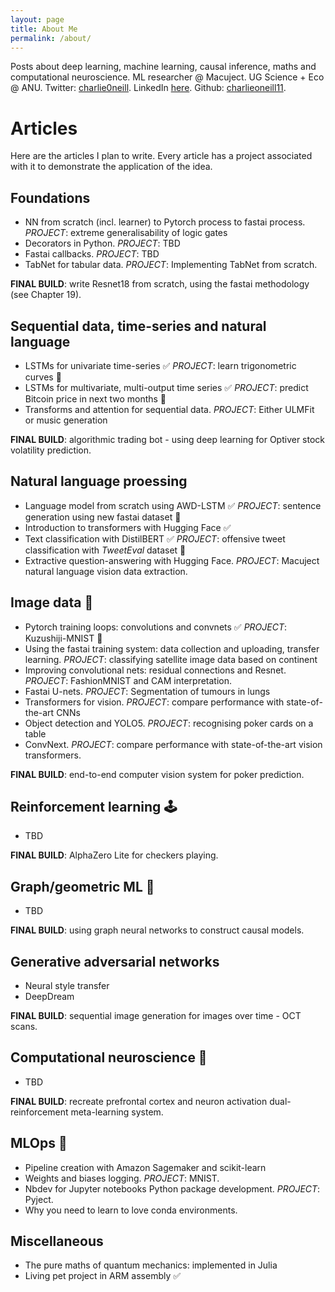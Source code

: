 ```yaml
---
layout: page
title: About Me
permalink: /about/
---
```


Posts about deep learning, machine learning, causal inference, maths and computational neuroscience. ML researcher @ Macuject. UG Science + Eco @ ANU. Twitter: [charlie0neill](https://twitter.com/charles0neill). LinkedIn [here](https://www.linkedin.com/in/charles-o-neill/). Github: [charlieoneill11](https://github.com/charlieoneill11).


# Articles
Here are the articles I plan to write. Every article has a project associated with it to demonstrate the application of the idea.

## Foundations
- NN from scratch (incl. learner) to Pytorch process to fastai process. _PROJECT_: extreme generalisability of logic gates
- Decorators in Python. _PROJECT_: TBD
- Fastai callbacks. _PROJECT_: TBD
- TabNet for tabular data. _PROJECT_: Implementing TabNet from scratch. 

__FINAL BUILD__: write Resnet18 from scratch, using the fastai methodology (see Chapter 19).

## Sequential data, time-series and natural language
- LSTMs for univariate time-series ✅ _PROJECT_: learn trigonometric curves 🚀
- LSTMs for multivariate, multi-output time series ✅ _PROJECT_: predict Bitcoin price in next two months 🚀
- Transforms and attention for sequential data. _PROJECT_: Either ULMFit or music generation

__FINAL BUILD__: algorithmic trading bot - using deep learning for Optiver stock volatility prediction.

## Natural language proessing
- Language model from scratch using AWD-LSTM ✅ _PROJECT_: sentence generation using new fastai dataset 🚀
- Introduction to transformers with Hugging Face ✅ 
- Text classification with DistilBERT ✅ _PROJECT_: offensive tweet classification with _TweetEval_ dataset 🚀
- Extractive question-answering with Hugging Face. _PROJECT_: Macuject natural language vision data extraction.


## Image data 🌌
- Pytorch training loops: convolutions and convnets ✅ _PROJECT_: Kuzushiji-MNIST 🚀
- Using the fastai training system: data collection and uploading, transfer learning. _PROJECT_: classifying satellite image data based on continent
- Improving convolutional nets: residual connections and Resnet. _PROJECT_: FashionMNIST and CAM interpretation.
- Fastai U-nets. _PROJECT_: Segmentation of tumours in lungs
- Transformers for vision. _PROJECT_: compare performance with state-of-the-art CNNs
- Object detection and YOLO5. _PROJECT_: recognising poker cards on a table
- ConvNext. _PROJECT_: compare performance with state-of-the-art vision transformers.

__FINAL BUILD__: end-to-end computer vision system for poker prediction.

## Reinforcement learning 🕹
- TBD

__FINAL BUILD__: AlphaZero Lite for checkers playing.

## Graph/geometric ML 🧬
- TBD

__FINAL BUILD__: using graph neural networks to construct causal models.

## Generative adversarial networks
- Neural style transfer
- DeepDream

__FINAL BUILD__: sequential image generation for images over time - OCT scans.

## Computational neuroscience 🧠
- TBD

__FINAL BUILD__: recreate prefrontal cortex and neuron activation dual-reinforcement meta-learning system.

## MLOps 🚦
- Pipeline creation with Amazon Sagemaker and scikit-learn
- Weights and biases logging. _PROJECT_: MNIST.
- Nbdev for Jupyter notebooks Python package development. _PROJECT_: Pyject.
- Why you need to learn to love conda environments.

## Miscellaneous
- The pure maths of quantum mechanics: implemented in Julia
- Living pet project in ARM assembly ✅
